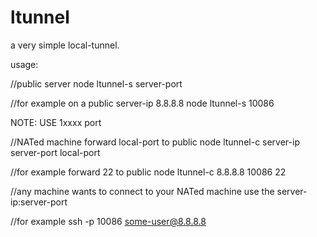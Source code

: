 # ltunnel
a very simple local-tunnel.

usage:

//public server
node ltunnel-s server-port

//for example on a public server-ip 8.8.8.8
node ltunnel-s 10086

NOTE: USE 1xxxx port

//NATed machine forward local-port to public
node ltunnel-c server-ip server-port local-port

//for example forward 22 to public
node ltunnel-c 8.8.8.8 10086 22


//any machine wants to connect to your NATed machine
use the server-ip:server-port

//for example
ssh -p 10086 some-user@8.8.8.8
